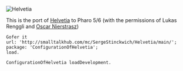 
![Helvetia](http://scg.unibe.ch/download/helvetia/helvetia.png)

This is the port of [Helvetia](http://scg.unibe.ch/research/helvetia) to Pharo 5/6 (with the permissions of Lukas Renggli and [Oscar Nierstrasz](http://scg.unibe.ch/staff/oscar))

  
     
```Smalltalk
Gofer it
url: 'http://smalltalkhub.com/mc/SergeStinckwich/Helvetia/main/';
package: 'ConfigurationOfHelvetia';
load.

ConfigurationOfHelvetia loadDevelopment.
``` 
  
  
 
 
